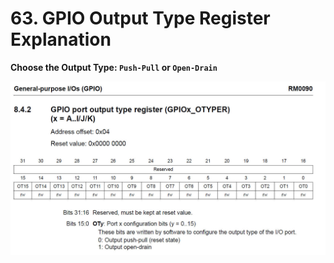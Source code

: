 # 63. GPIO Output Type Register Explanation



**Choose the Output Type: `Push-Pull` or  `Open-Drain`**

![01](https://github.com/knightsummon/Mastering-Microcontroller-and-Embedded-Driver-Development/blob/main/15.%20GPIO%20Programming%20Structure%20and%20Register/63.%20GPIO%20Output%20Type%20Register%20Explanation.assets/01.jpg)
